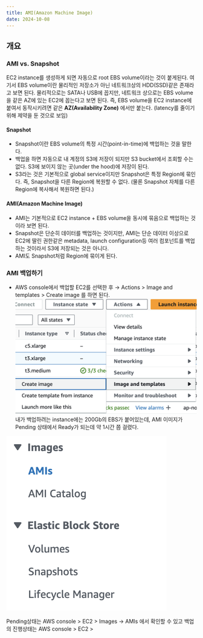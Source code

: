 ```yaml
---
title: AMI(Amazon Machine Image)
date: 2024-10-08
---
```


## 개요

### AMI vs. Snapshot

EC2 instance를 생성하게 되면 자동으로 root EBS volume이라는 것이 붙게된다.
여기서 EBS volume이란 물리적인 저장소가 아닌 네트워크상의 HDD(SSD)같은 존재라고 보면 된다.
물리적으로는 SATA나 USB에 꼽지만, 네트워크 상으로는 EBS volume을 같은 AZ에 있는 EC2에 꼽는다고 보면 된다.
즉, EBS volume을 EC2 instance에 붙여서 동작시키려면 같은 **AZ(Availability Zone)** 에서만 붙는다.
(latency를 줄이기 위해 제약을 둔 것으로 보임)

#### Snapshot

- Snapshot이란 EBS volume의 특정 시간(point-in-time)에 백업하는 것을 말한다.
- 백업을 하면 자동으로 내 계정의 S3에 저장이 되지만 S3 bucket에서 조회할 수는 없다. S3에 보이지 않는 곳(under the hood)에 저장이 된다.
- S3라는 것은 기본적으로 global service이지만 Snapshot은 특정 Region에 묶인다. 즉, Snapshot을 다른 Region에 복원할 수 없다. (물론 Snapshot 자체를 다른 Region에 복사해서 복원하면 된다.)

#### AMI(Amazon Machine Image)

- AMI는 기본적으로 EC2 instance + EBS volume을 동시에 묶음으로 백업하는 것이라 보면 된다.
- Snapshot은 단순히 데이터를 백업하는 것이지만, AMI는 단순 데이터 이상으로 EC2에 딸린 권한같은 metadata, launch configuration등 여러 컴포넌트를 백업하는 것이라서 S3에 저장되는 것은 아니다.
- AMI도 Snapshot처럼 Region에 묶이게 된다.

### AMI 백업하기

- AWS console에서 백업할 EC2를 선택한 후 → Actions > Image and templates > Create image 를 하면 된다.
  ![centre|450](<./_images/20241008105956.png>)
  내가 백업하려는 instance에는 200Gb의 EBS가 붙어있는데,
  AMI 이미지가 Pending 상태에서 Ready가 되는데 약 1시간 쯤 걸렸다.

![center|200](<./_images/20241008113901.png>)


Pending상태는 AWS console > EC2 > Images → AMIs 에서 확인할 수 있고
백업의 진행상태는 AWS console > EC2 >

